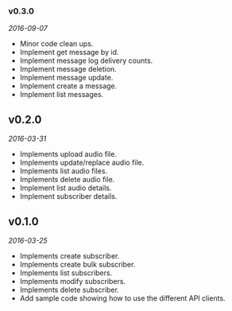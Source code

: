 ### v0.3.0
_2016-09-07_

* Minor code clean ups.
* Implement get message by id.
* Implement message log delivery counts.
* Implement message deletion.
* Implement message update.
* Implement create a message.
* Implement list messages.

## v0.2.0
_2016-03-31_

* Implements upload audio file.
* Implements update/replace audio file.
* Implements list audio files.
* Implements delete audio file.
* Implement list audio details.
* Implement subscriber details.

## v0.1.0
_2016-03-25_

* Implements create subscriber.
* Implements create bulk subscriber.
* Implements list subscribers.
* Implements modify subscribers.
* Implements delete subscriber.
* Add sample code showing how to use the different API clients.